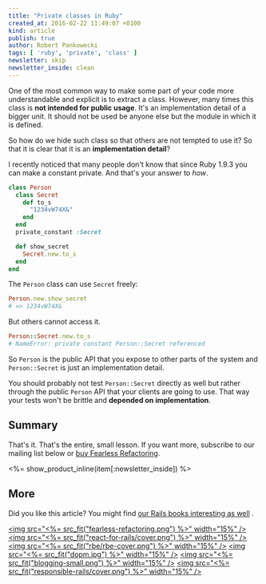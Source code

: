 ```yaml
---
title: "Private classes in Ruby"
created_at: 2016-02-22 11:49:07 +0100
kind: article
publish: true
author: Robert Pankowecki
tags: [ 'ruby', 'private', 'class' ]
newsletter: skip
newsletter_inside: clean
---
```


One of the most common way to make some part of your code more understandable and explicit is to extract a class.
However, many times this class is **not intended for public usage**. It's an implementation detail of a bigger
unit. It should not be used be anyone else but the module in which it is defined.

So how do we hide such class
so that others are not tempted to use it? So that it is clear that it is an **implementation detail**?

<!-- more -->

I recently noticed that many people don't know that since Ruby 1.9.3 you can make a constant private. And that's
your answer to _how_.

```ruby
class Person
  class Secret
    def to_s
      "1234vW74X&"
    end
  end
  private_constant :Secret

  def show_secret
    Secret.new.to_s
  end
end
```

The `Person` class can use `Secret` freely:


```ruby
Person.new.show_secret
# => 1234vW74X&
```

But others cannot access it.

```ruby
Person::Secret.new.to_s
# NameError: private constant Person::Secret referenced
```

So `Person` is the public API that you expose to other parts of the system and `Person::Secret` is just an
implementation detail.

You should probably not test `Person::Secret` directly as well but rather through the public `Person` API
that your clients are going to use. That way your tests won't be brittle and **depended on implementation**.

## Summary

That's it. That's the entire, small lesson. If you want more, subscribe to our mailing list below or [buy Fearless Refactoring](http://rails-refactoring.com).

<%= show_product_inline(item[:newsletter_inside]) %>

## More

Did you like this article? You might find [our Rails books interesting as well](/products) .

<a href="http://rails-refactoring.com"><img src="<%= src_fit("fearless-refactoring.png") %>" width="15%" /></a>
<a href="/rails-react"><img src="<%= src_fit("react-for-rails/cover.png") %>" width="15%" /></a>
<a href="http://reactkungfu.com/react-by-example/"><img src="<%= src_fit("rbe/rbe-cover.png") %>" width="15%" /></a>
<a href="/async-remote/"><img src="<%= src_fit("dopm.jpg") %>" width="15%" /></a>
<a href="https://arkency.dpdcart.com"><img src="<%= src_fit("blogging-small.png") %>" width="15%" /></a>
<a href="/responsible-rails"><img src="<%= src_fit("responsible-rails/cover.png") %>" width="15%" /></a>
